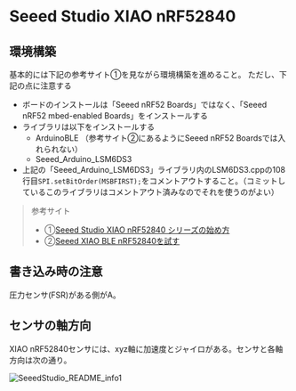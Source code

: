 # Seeed Studio XIAO nRF52840

## 環境構築

基本的には下記の参考サイト①を見ながら環境構築を進めること。
ただし、下記の点に注意する
- ボードのインストールは「Seeed nRF52 Boards」ではなく、「Seeed nRF52 mbed-enabled Boards」をインストールする
- ライブラリは以下をインストールする
    - ArduinoBLE
    （参考サイト②にあるようにSeeed nRF52 Boardsでは入れられない）
    - Seeed_Arduino_LSM6DS3
- 上記の「Seeed_Arduino_LSM6DS3」ライブラリ内のLSM6DS3.cppの108行目``SPI.setBitOrder(MSBFIRST);``をコメントアウトすること。（コミットしているこのライブラリはコメントアウト済みなのでそれを使うのがよい）

> 参考サイト
>- ①[Seeed Studio XIAO nRF52840 シリーズの始め方](https://wiki.seeedstudio.com/ja/XIAO_BLE/)
>- ②[Seeed XIAO BLE nRF52840を試す](https://lipoyang.hatenablog.com/entry/2022/09/18/163140)


## 書き込み時の注意

圧力センサ(FSR)がある側がA。

## センサの軸方向

XIAO nRF52840センサには、xyz軸に加速度とジャイロがある。センサと各軸方向は次の通り。

![SeeedStudio_README_info1](../assets/SeeedStudio_README_info1.png)